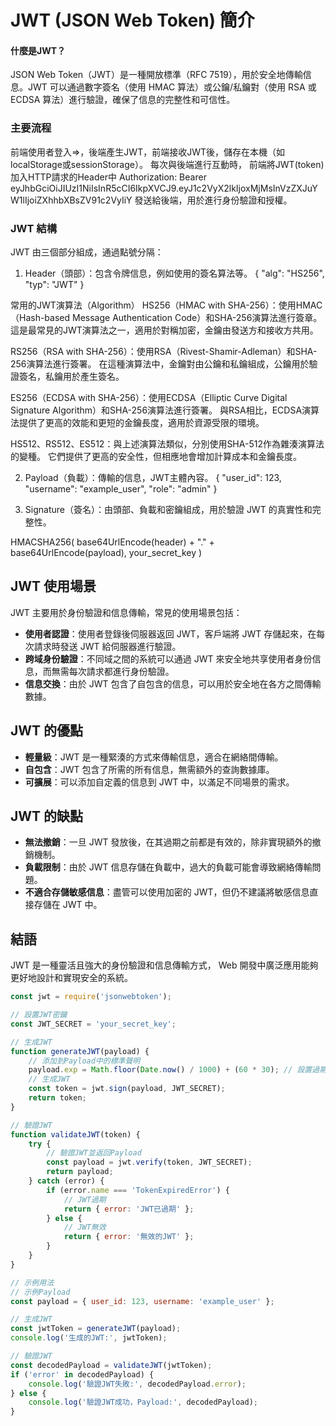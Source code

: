 # JWT (JSON Web Token) 簡介

#### 什麼是JWT？

JSON Web Token（JWT）是一種開放標準（RFC 7519），用於安全地傳輸信息。JWT 可以通過數字簽名（使用 HMAC 算法）或公鑰/私鑰對（使用 RSA 或 ECDSA 算法）進行驗證，確保了信息的完整性和可信性。

### 主要流程
前端使用者登入=>，後端產生JWT，前端接收JWT後，儲存在本機（如localStorage或sessionStorage）。 每次與後端進行互動時，
前端將JWT(token)加入HTTP請求的Header中
Authorization: Bearer eyJhbGciOiJIUzI1NiIsInR5cCI6IkpXVCJ9.eyJ1c2VyX2lkIjoxMjMsInVzZXJuYW1lIjoiZXhhbXBsZV91c2VyIiY
發送給後端，用於進行身份驗證和授權。

###  JWT 結構
JWT 由三個部分組成，通過點號分隔：
1. Header（頭部）：包含令牌信息，例如使用的簽名算法等。
{
  "alg": "HS256",
  "typ": "JWT"
}

常用的JWT演算法（Algorithm）
HS256（HMAC with SHA-256）：使用HMAC（Hash-based Message Authentication Code）和SHA-256演算法進行簽章。 這是最常見的JWT演算法之一，適用於對稱加密，金鑰由發送方和接收方共用。

RS256（RSA with SHA-256）：使用RSA（Rivest-Shamir-Adleman）和SHA-256演算法進行簽署。 在這種演算法中，金鑰對由公鑰和私鑰組成，公鑰用於驗證簽名，私鑰用於產生簽名。

ES256（ECDSA with SHA-256）：使用ECDSA（Elliptic Curve Digital Signature Algorithm）和SHA-256演算法進行簽署。 與RSA相比，ECDSA演算法提供了更高的效能和更短的金鑰長度，適用於資源受限的環境。

HS512、RS512、ES512：與上述演算法類似，分別使用SHA-512作為雜湊演算法的變種。 它們提供了更高的安全性，但相應地會增加計算成本和金鑰長度。

2. Payload（負載）：傳輸的信息，JWT主體內容。
{
  "user_id": 123,
  "username": "example_user",
  "role": "admin"
}

3. Signature（簽名）：由頭部、負載和密鑰組成，用於驗證 JWT 的真實性和完整性。

HMACSHA256(
  base64UrlEncode(header) + "." +
  base64UrlEncode(payload),
  your_secret_key
)




## JWT 使用場景

JWT 主要用於身份驗證和信息傳輸，常見的使用場景包括：

- **使用者認證**：使用者登錄後伺服器返回 JWT，客戶端將 JWT 存儲起來，在每次請求時發送 JWT 給伺服器進行驗證。
- **跨域身份驗證**：不同域之間的系統可以通過 JWT 來安全地共享使用者身份信息，而無需每次請求都進行身份驗證。
- **信息交換**：由於 JWT 包含了自包含的信息，可以用於安全地在各方之間傳輸數據。

## JWT 的優點

- **輕量級**：JWT 是一種緊湊的方式來傳輸信息，適合在網絡間傳輸。
- **自包含**：JWT 包含了所需的所有信息，無需額外的查詢數據庫。
- **可擴展**：可以添加自定義的信息到 JWT 中，以滿足不同場景的需求。

## JWT 的缺點

- **無法撤銷**：一旦 JWT 發放後，在其過期之前都是有效的，除非實現額外的撤銷機制。
- **負載限制**：由於 JWT 信息存儲在負載中，過大的負載可能會導致網絡傳輸問題。
- **不適合存儲敏感信息**：盡管可以使用加密的 JWT，但仍不建議將敏感信息直接存儲在 JWT 中。

## 結語

JWT 是一種靈活且強大的身份驗證和信息傳輸方式， Web 開發中廣泛應用能夠更好地設計和實現安全的系統。


```javascript
const jwt = require('jsonwebtoken');

// 設置JWT密鑰
const JWT_SECRET = 'your_secret_key';

// 生成JWT
function generateJWT(payload) {
    // 添加到Payload中的標準聲明
    payload.exp = Math.floor(Date.now() / 1000) + (60 * 30); // 設置過期時間為30分鐘
    // 生成JWT
    const token = jwt.sign(payload, JWT_SECRET);
    return token;
}

// 驗證JWT
function validateJWT(token) {
    try {
        // 驗證JWT並返回Payload
        const payload = jwt.verify(token, JWT_SECRET);
        return payload;
    } catch (error) {
        if (error.name === 'TokenExpiredError') {
            // JWT過期
            return { error: 'JWT已過期' };
        } else {
            // JWT無效
            return { error: '無效的JWT' };
        }
    }
}

// 示例用法
// 示例Payload
const payload = { user_id: 123, username: 'example_user' };

// 生成JWT
const jwtToken = generateJWT(payload);
console.log('生成的JWT:', jwtToken);

// 驗證JWT
const decodedPayload = validateJWT(jwtToken);
if ('error' in decodedPayload) {
    console.log('驗證JWT失敗:', decodedPayload.error);
} else {
    console.log('驗證JWT成功，Payload:', decodedPayload);
}
